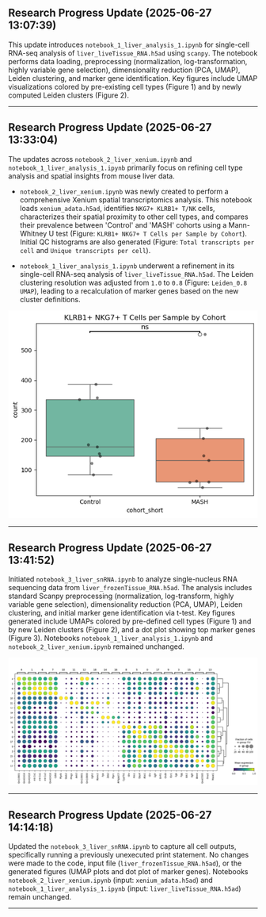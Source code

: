 ## Research Progress Update (2025-06-27 13:07:39)

This update introduces `notebook_1_liver_analysis_1.ipynb` for single-cell RNA-seq analysis of `liver_liveTissue_RNA.h5ad` using `scanpy`. The notebook performs data loading, preprocessing (normalization, log-transformation, highly variable gene selection), dimensionality reduction (PCA, UMAP), Leiden clustering, and marker gene identification. Key figures include UMAP visualizations colored by pre-existing cell types (Figure 1) and by newly computed Leiden clusters (Figure 2).

---

## Research Progress Update (2025-06-27 13:33:04)

The updates across `notebook_2_liver_xenium.ipynb` and `notebook_1_liver_analysis_1.ipynb` primarily focus on refining cell type analysis and spatial insights from mouse liver data.

*   `notebook_2_liver_xenium.ipynb` was newly created to perform a comprehensive Xenium spatial transcriptomics analysis. This notebook loads `xenium_adata.h5ad`, identifies `NKG7+ KLRB1+ T/NK` cells, characterizes their spatial proximity to other cell types, and compares their prevalence between 'Control' and 'MASH' cohorts using a Mann-Whitney U test (Figure: `KLRB1+ NKG7+ T Cells per Sample by Cohort`). Initial QC histograms are also generated (Figure: `Total transcripts per cell` and `Unique transcripts per cell`).

*   `notebook_1_liver_analysis_1.ipynb` underwent a refinement in its single-cell RNA-seq analysis of `liver_liveTissue_RNA.h5ad`. The Leiden clustering resolution was adjusted from `1.0` to `0.8` (Figure: `Leiden_0.8 UMAP`), leading to a recalculation of marker genes based on the new cluster definitions.

![Figure 3: Dot Plot](./notebook_images/notebook_2_liver_xenium_cell11_out2.png)

---

## Research Progress Update (2025-06-27 13:41:52)

Initiated `notebook_3_liver_snRNA.ipynb` to analyze single-nucleus RNA sequencing data from `liver_frozenTissue_RNA.h5ad`. The analysis includes standard Scanpy preprocessing (normalization, log-transform, highly variable gene selection), dimensionality reduction (PCA, UMAP), Leiden clustering, and initial marker gene identification via t-test. Key figures generated include UMAPs colored by pre-defined cell types (Figure 1) and by new Leiden clusters (Figure 2), and a dot plot showing top marker genes (Figure 3). Notebooks `notebook_1_liver_analysis_1.ipynb` and `notebook_2_liver_xenium.ipynb` remained unchanged.

![Figure 3: Dot Plot](./notebook_images/notebook_3_liver_snRNA_cell9_out2.png)

---

## Research Progress Update (2025-06-27 14:14:18)

Updated the `notebook_3_liver_snRNA.ipynb` to capture all cell outputs, specifically running a previously unexecuted print statement. No changes were made to the code, input file (`liver_frozenTissue_RNA.h5ad`), or the generated figures (UMAP plots and dot plot of marker genes). Notebooks `notebook_2_liver_xenium.ipynb` (input: `xenium_adata.h5ad`) and `notebook_1_liver_analysis_1.ipynb` (input: `liver_liveTissue_RNA.h5ad`) remain unchanged.

---

